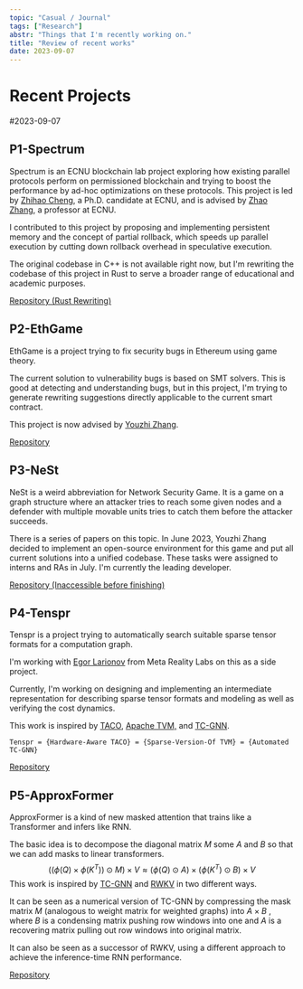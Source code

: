 ```yaml
---
topic: "Casual / Journal"
tags: ["Research"]
abstr: "Things that I'm recently working on."
title: "Review of recent works"
date: 2023-09-07
---
```


# Recent Projects

#2023-09-07

## P1-Spectrum

Spectrum is an ECNU blockchain lab project exploring how existing parallel protocols perform on permissioned blockchain and trying to boost the performance by ad-hoc optimizations on these protocols. This project is led by [Zhihao Cheng](https://github.com/jacklightChen), a Ph.D. candidate at ECNU, and is advised by [Zhao Zhang](https://ieeexplore.ieee.org/author/37086856133), a professor at ECNU. 

I contributed to this project by proposing and implementing persistent memory and the concept of partial rollback, which speeds up parallel execution by cutting down rollback overhead in speculative execution. 

The original codebase in C++ is not available right now, but I'm rewriting the codebase of this project in Rust to serve a broader range of educational and academic purposes. 

[Repository (Rust Rewriting)](https://github.com/Y-jiji/db-playground)

## P2-EthGame
EthGame is a project trying to fix security bugs in Ethereum using game theory. 

The current solution to vulnerability bugs is based on SMT solvers. This is good at detecting and understanding bugs, but in this project, I'm trying to generate rewriting suggestions directly applicable to the current smart contract. 

This project is now advised by [Youzhi Zhang](https://youzhi333.github.io/). 

[Repository](https://github.com/Y-jiji/ethgame)

## P3-NeSt

NeSt is a weird abbreviation for Network Security Game. It is a game on a graph structure where an attacker tries to reach some given nodes and a defender with multiple movable units tries to catch them before the attacker succeeds. 

There is a series of papers on this topic. In June 2023, Youzhi Zhang decided to implement an open-source environment for this game and put all current solutions into a unified codebase. These tasks were assigned to interns and RAs in July. I'm currently the leading developer. 

[Repository (Inaccessible before finishing)](github.com/lcskxj/PursuitEvasionPlantform)

## P4-Tenspr

Tenspr is a project trying to automatically search suitable sparse tensor formats for a computation graph.

I'm working with [Egor Larionov](https://github.com/elrnv) from Meta Reality Labs on this as a side project. 

Currently, I'm working on designing and implementing an intermediate representation for describing sparse tensor formats and modeling as well as verifying the cost dynamics. 

This work is inspired by [TACO](https://github.com/tensor-compiler/taco), [Apache TVM,](https://github.com/apache/tvm) and [TC-GNN](https://github.com/YukeWang96/TC-GNN_ATC23). 

```
Tenspr = {Hardware-Aware TACO} = {Sparse-Version-Of TVM} = {Automated TC-GNN}
```

[Repository](https://github.com/Y-jiji/tenspr)

## P5-ApproxFormer

ApproxFormer is a kind of new masked attention that trains like a Transformer and infers like RNN. 

The basic idea is to decompose the diagonal matrix $M$ some $A$ and $B$ so that we can add masks to linear transformers. 
$$
((\phi(Q)\times \phi(K^T))\odot M)\times V \approx (\phi(Q)\odot A)\times(\phi(K^T)\odot B)\times V
$$
This work is inspired by [TC-GNN](https://github.com/YukeWang96/TC-GNN_ATC23) and [RWKV](https://wiki.rwkv.com/) in two different ways. 

It can be seen as a numerical version of TC-GNN by compressing the mask matrix $M$ (analogous to weight matrix for weighted graphs) into $A\times B$ , where $B$ is a condensing matrix pushing row windows into one and $A$ is a recovering matrix pulling out row windows into original matrix. 

It can also be seen as a successor of RWKV, using a different approach to achieve the inference-time RNN performance. 

[Repository](https://github.com/Y-jiji/approxformer)
